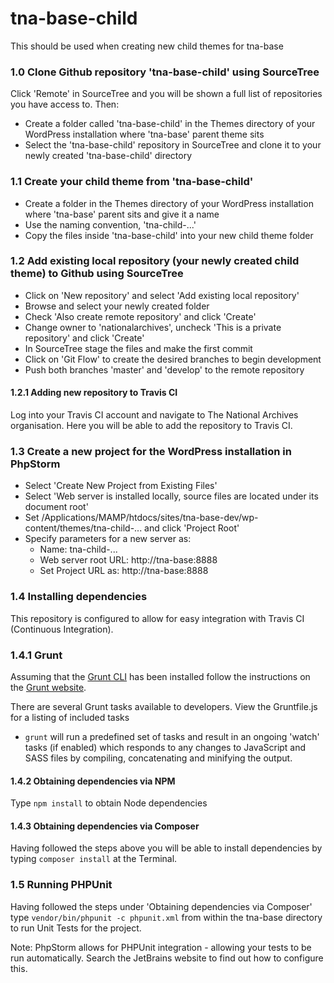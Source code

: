 # tna-base-child

This should be used when creating new child themes for tna-base

### 1.0 Clone Github repository 'tna-base-child' using SourceTree

Click 'Remote' in SourceTree and you will be shown a full list of repositories you have access to. Then:

* Create a folder called 'tna-base-child' in the Themes directory of your WordPress installation where 'tna-base' parent theme sits
* Select the 'tna-base-child' repository in SourceTree and clone it to your newly created 'tna-base-child' directory

### 1.1 Create your child theme from 'tna-base-child'

* Create a folder in the Themes directory of your WordPress installation where 'tna-base' parent sits and give it a name
* Use the naming convention, 'tna-child-...'
* Copy the files inside 'tna-base-child' into your new child theme folder

### 1.2 Add existing local repository (your newly created child theme) to Github using SourceTree

* Click on 'New repository' and select 'Add existing local repository'
* Browse and select your newly created folder
* Check 'Also create remote repository' and click 'Create'
* Change owner to 'nationalarchives', uncheck 'This is a private repository' and click 'Create'
* In SourceTree stage the files and make the first commit
* Click on 'Git Flow' to create the desired branches to begin development
* Push both branches 'master' and 'develop' to the remote repository

#### 1.2.1 Adding new repository to Travis CI

Log into your Travis CI account and navigate to The National Archives organisation. Here you will be able to add the repository to Travis CI. 

### 1.3 Create a new project for the WordPress installation in PhpStorm

* Select 'Create New Project from Existing Files'
* Select 'Web server is installed locally, source files are located under its document root'
* Set /Applications/MAMP/htdocs/sites/tna-base-dev/wp-content/themes/tna-child-... and click 'Project Root'
* Specify parameters for a new server as:
  * Name: tna-child-...
  * Web server root URL: http://tna-base:8888
  * Set Project URL as: http://tna-base:8888

### 1.4 Installing dependencies

This repository is configured to allow for easy integration with Travis CI (Continuous Integration).

### 1.4.1 Grunt

Assuming that the [Grunt CLI](https://gruntjs.com/using-the-cli) has been installed follow the instructions on the [Grunt website](http://gruntjs.com/getting-started#working-with-an-existing-grunt-project).

There are several Grunt tasks available to developers. View the Gruntfile.js for a listing of included tasks

* ```grunt``` will run a predefined set of tasks and result in an ongoing 'watch' tasks (if enabled) which responds to any changes to JavaScript and SASS files by compiling, concatenating and minifying the output.

#### 1.4.2 Obtaining dependencies via NPM

Type ```npm install``` to obtain Node dependencies

#### 1.4.3 Obtaining dependencies via Composer

Having followed the steps above you will be able to install dependencies by typing ```composer install``` at the Terminal.

### 1.5 Running PHPUnit

Having followed the steps under 'Obtaining dependencies via Composer' type ```vendor/bin/phpunit -c phpunit.xml``` from within the tna-base directory to run Unit Tests for the project.

Note: PhpStorm allows for PHPUnit integration - allowing your tests to be run automatically. Search the JetBrains website to find out how to configure this.
